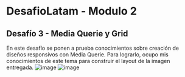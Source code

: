 # DesafioLatam - Modulo 2

## Desafío 3 - Media Querie y Grid

En este desafío se ponen a prueba conocimientos sobre creación de diseños
responsivos con Media Querie. Para lograrlo, ocupo mis conocimientos de este tema
para construir el layout de la imagen entregada.
![image](https://github.com/user-attachments/assets/2cf0ee13-b0eb-41a8-87c7-f64927a2d3a5)
![image](https://github.com/user-attachments/assets/a56792a0-7c38-4991-8b68-cb435f0c237e)
